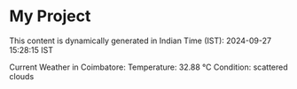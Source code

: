 # My Project

This content is dynamically generated in Indian Time (IST): 2024-09-27 15:28:15 IST


Current Weather in Coimbatore:
Temperature: 32.88 °C
Condition: scattered clouds
